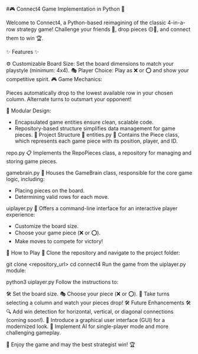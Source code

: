 #🎮 Connect4 Game Implementation in Python 🎲

Welcome to Connect4, a Python-based reimagining of the classic 4-in-a-row strategy game!
Challenge your friends 👫, drop pieces 🟡🔴, and connect them to win 🏆.

✨ Features ✨

⚙️ Customizable Board Size: Set the board dimensions to match your playstyle (minimum: 4x4).
🎭 Player Choice: Play as ❌ or ⭕ and show your competitive spirit.
🎮 Game Mechanics:

Pieces automatically drop to the lowest available row in your chosen column.
Alternate turns to outsmart your opponent!

🧩 Modular Design:

- Encapsulated game entities ensure clean, scalable code.
- Repository-based structure simplifies data management for game pieces.
📂 Project Structure 📂
entities.py
🧱 Contains the Piece class, which represents each game piece with its position, player, and ID.

repo.py
📋 Implements the RepoPieces class, a repository for managing and storing game pieces.

gamebrain.py
🧠 Houses the GameBrain class, responsible for the core game logic, including:

- Placing pieces on the board.
- Determining valid rows for each move.

uiplayer.py
🎨 Offers a command-line interface for an interactive player experience:

- Customize the board size.
- Choose your game piece (❌ or ⭕).
- Make moves to compete for victory!

🚀 How to Play 🚀
Clone the repository and navigate to the project folder:

git clone <repository_url>
cd connect4
Run the game from the uiplayer.py module:

python3 uiplayer.py
Follow the instructions to:

🛠️ Set the board size.
🎭 Choose your piece (❌ or ⭕).
🎲 Take turns selecting a column and watch your pieces drop!
🛠️ Future Enhancements 🛠️
🔍 Add win detection for horizontal, vertical, or diagonal connections (coming soon!).
🎨 Introduce a graphical user interface (GUI) for a modernized look.
🤖 Implement AI for single-player mode and more challenging gameplay.

🎉 Enjoy the game and may the best strategist win! 🏆
